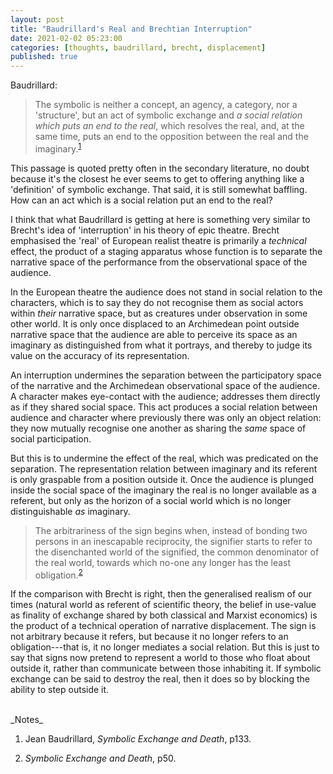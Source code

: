 ```yaml
---
layout: post
title: "Baudrillard's Real and Brechtian Interruption"
date: 2021-02-02 05:23:00
categories: [thoughts, baudrillard, brecht, displacement]
published: true
---
```


Baudrillard:

> The symbolic is neither a concept, an agency, a category, nor a 'structure', but an act of symbolic exchange and _a social relation which puts an end to the real_, which resolves the real, and, at the same time, puts an end to the opposition between the real and the imaginary.<sup>[1](#r1)</sup>

This passage is quoted pretty often in the secondary literature, no doubt because it's the closest he ever seems to get to offering anything like a 'definition' of symbolic exchange. That said, it is still somewhat baffling. How can an act which is a social relation put an end to the real?

I think that what Baudrillard is getting at here is something very similar to Brecht's idea of 'interruption' in his theory of epic theatre. Brecht emphasised the 'real' of European realist theatre is primarily a _technical_ effect, the product of a staging apparatus whose function is to separate the narrative space of the performance from the observational space of the audience.

In the European theatre the audience does not stand in social relation to the characters, which is to say they do not recognise them as social actors within _their_ narrative space, but as creatures under observation in some other world. It is only once displaced to an Archimedean point outside narrative space that the audience are able to perceive its space as an imaginary as distinguished from what it portrays, and thereby to judge its value on the accuracy of its representation.

An interruption undermines the separation between the participatory space of the narrative and the Archimedean observational space of the audience. A character makes eye-contact with the audience; addresses them directly as if they shared social space. This act produces a social relation between audience and character where previously there was only an object relation: they now mutually recognise one another as sharing the _same_ space of social participation.

But this is to undermine the effect of the real, which was predicated on the separation. The representation relation between imaginary and its referent is only graspable from a position outside it. Once the audience is plunged inside the social space of the imaginary the real is no longer available as a referent, but only as the horizon of a social world which is no longer distinguishable _as_ imaginary.

> The arbitrariness of the sign begins when, instead of bonding two persons in an inescapable reciprocity, the signifier starts to refer to the disenchanted world of the signified, the common denominator of the real world, towards which no-one any longer has the least obligation.<sup>[2](#r2)</sup>

If the comparison with Brecht is right, then the generalised realism of our times (natural world as referent of scientific theory, the belief in use-value as finality of exchange shared by both classical and Marxist economics) is the product of a technical operation of narrative displacement. The sign is not arbitrary because it refers, but because it no longer refers to an obligation---that is, it no longer mediates a social relation. But this is just to say that signs now pretend to represent a world to those who float about outside it, rather than communicate between those inhabiting it. If symbolic exchange can be said to destroy the real, then it does so by blocking the ability to step outside it.


<br />
_Notes_

1. <a name="r1"></a>Jean Baudrillard, _Symbolic Exchange and Death_, p133.

2. <a name="r2"></a>_Symbolic Exchange and Death_, p50.
